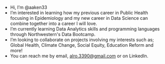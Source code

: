 - Hi, I’m @aaken33
- I’m interested in learning how my previous career in Public Health focusing in Epidemiology and my new career in Data Science can combine together into a career I will love.
- I’m currently learning Data Analytics skills and programming languages through Northwestern's Data Bootcamp.
- I’m looking to collaborate on projects involving my interests such as; Global Health, Climate Change, Social Equity, Education Reform and more!
- You can reach me by email, alro.3390@gmail.com or on LinkedIn.

<!---
aaken33/aaken33 is a ✨ special ✨ repository because its `README.md` (this file) appears on your GitHub profile.
You can click the Preview link to take a look at your changes.
--->
